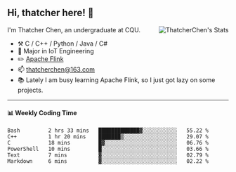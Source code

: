 ## Hi, thatcher here! :wave:

<img align="right" src="https://github-readme-stats.vercel.app/api?username=thatcherchen&title_color=333&text_color=777" alt="ThatcherChen's Stats" >

I'm Thatcher Chen, an undergraduate at CQU.

- :hammer_and_pick:  C / C++ / Python / Java / C# 
- :seedling:  Major in IoT Engineering
- :pencil2: [Apache Flink](https://github.com/apache/flink)
- :mailbox: thatcherchen@163.com
- :books: Lately I am busy learning Apache Flink, so I just got lazy on some projects.

---

#### :bar_chart: Weekly Coding Time

<!--START_SECTION:waka-->

```text
Bash         2 hrs 33 mins   █████████████▓░░░░░░░░░░░   55.22 %
C++          1 hr 20 mins    ███████▒░░░░░░░░░░░░░░░░░   29.07 %
C            18 mins         █▓░░░░░░░░░░░░░░░░░░░░░░░   06.76 %
PowerShell   10 mins         █░░░░░░░░░░░░░░░░░░░░░░░░   03.66 %
Text         7 mins          ▓░░░░░░░░░░░░░░░░░░░░░░░░   02.79 %
Markdown     6 mins          ▓░░░░░░░░░░░░░░░░░░░░░░░░   02.22 %
```

<!--END_SECTION:waka-->
